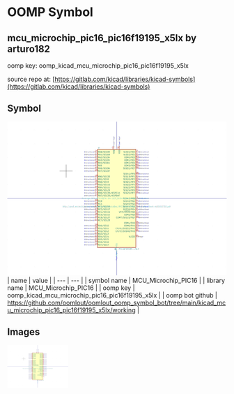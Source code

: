 # OOMP Symbol  
## mcu_microchip_pic16_pic16f19195_x5lx  by arturo182  
  
oomp key: oomp_kicad_mcu_microchip_pic16_pic16f19195_x5lx  
  
source repo at: [https://gitlab.com/kicad/libraries/kicad-symbols](https://gitlab.com/kicad/libraries/kicad-symbols)  
## Symbol  
  
[![working.png](working_600.png)](working.png)  
| name | value | 
| --- | --- | 
| symbol name | MCU_Microchip_PIC16 | 
| library name | MCU_Microchip_PIC16 | 
| oomp key | oomp_kicad_mcu_microchip_pic16_pic16f19195_x5lx | 
| oomp bot github | https://github.com/oomlout/oomlout_oomp_symbol_bot/tree/main/kicad_mcu_microchip_pic16_pic16f19195_x5lx/working | 
## Images  
  
[![working.png](working_140.png)](working.png)  
